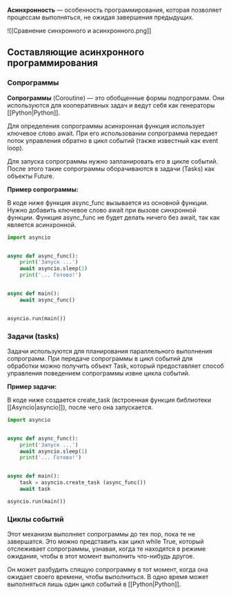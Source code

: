 **Асинхронность** — особенность программирования, которая позволяет процессам выполняться, не ожидая завершения предыдущих.

![[Сравнение синхронного и асинхронного.png]]

## Составляющие асинхронного программирования

### Сопрограммы

**Сопрограммы** (Coroutine) — это обобщенные формы подпрограмм. Они используются для кооперативных задач и ведут себя как генераторы [[Python|Python]].

Для определения сопрограммы асинхронная функция использует ключевое слово await. При его использовании сопрограмма передает поток управления обратно в цикл событий (также известный как event loop).

Для запуска сопрограммы нужно запланировать его в цикле событий. После этого такие сопрограммы оборачиваются в задачи (Tasks) как объекты Future.

**Пример сопрограммы:**

В коде ниже функция async_func вызывается из основной функции. Нужно добавить ключевое слово await при вызове синхронной функции. Функция async_func не будет делать ничего без await, так как является асинхронной.

```python
import asyncio


async def async_func():
    print('Запуск ...')
    await asyncio.sleep(1)
    print('... Готово!')


async def main():
    await async_func()


asyncio.run(main())
```
### Задачи (tasks)

Задачи используются для планирования параллельного выполнения сопрограмм. При передаче сопрограммы в цикл событий для обработки можно получить объект Task, который предоставляет способ управления поведением сопрограммы извне цикла событий.

**Пример задачи:**

В коде ниже создается create_task (встроенная функция библиотеки [[Asyncio|asyncio]]), после чего она запускается.

```python
import asyncio


async def async_func():
    print('Запуск ...')
    await asyncio.sleep(1)
    print('... Готово!')


async def main():
    task = asyncio.create_task (async_func())
    await task

asyncio.run(main())
```

### Циклы событий

Этот механизм выполняет сопрограммы до тех пор, пока те не завершатся. Это можно представить как цикл while True, который отслеживает сопрограммы, узнавая, когда те находятся в режиме ожидания, чтобы в этот момент выполнить что-нибудь другое.

Он может разбудить спящую сопрограмму в тот момент, когда она ожидает своего времени, чтобы выполниться. В одно время может выполняться лишь один цикл событий в [[Python|Python]].